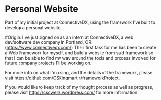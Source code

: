 # Personal Website
Part of my initial project at ConnectiveDX, using the framework I've built to develop a personal website.

#Origin:
I've just signed on as an intern at ConnectiveDX, a web dev/software dev company in Portland, OR. (https://www.connectivedx.com/) Their first task for me has been to create a Web Framework for myself, and build a website from said framework so that I can be able to find my way around the tools and process involved for future company projects I'll be working on.

For more info on what I'm using, and the details of the framework, please visit https://github.com/CSKingmartin/frameworkProject.

If you would like to keep track of my thought process as well as progress, please visit https://cscwells.wordpress.com/ for more information.

